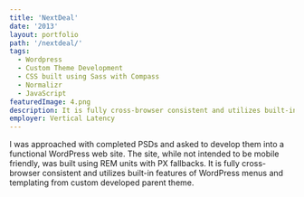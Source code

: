 ```yaml
---
title: 'NextDeal'
date: '2013'
layout: portfolio
path: '/nextdeal/'
tags:
  - Wordpress
  - Custom Theme Development
  - CSS built using Sass with Compass
  - Normalizr
  - JavaScript
featuredImage: 4.png
description: It is fully cross-browser consistent and utilizes built-in features of WordPress menus and templating from custom developed parent theme.
employer: Vertical Latency
---
```


I was approached with completed PSDs and asked to develop them into a functional WordPress web site. The site, while not intended to be mobile friendly, was built using REM units with PX fallbacks. It is fully cross-browser consistent and utilizes built-in features of WordPress menus and templating from custom developed parent theme.

